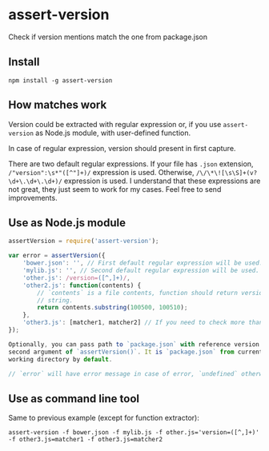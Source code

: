 # assert-version

Check if version mentions match the one from package.json


## Install

`npm install -g assert-version`


## How matches work

Version could be extracted with regular expression or, if you use
`assert-version` as Node.js module, with user-defined function.

In case of regular expression, version should present in first capture.

There are two default regular expressions. If your file has `.json` extension,
`/"version":\s*"([^"]+)/` expression is used. Otherwise,
`/\/\*\![\s\S]+(v?\d+\.\d+\.\d+)/` expression is used. I understand that these
expressions are not great, they just seem to work for my cases. Feel free to
send improvements.


## Use as Node.js module

```js
assertVersion = require('assert-version');

var error = assertVersion({
    'bower.json': '', // First default regular expression will be used.
    'mylib.js': '', // Second default regular expression will be used.
    'other.js': /version=([^,]+)/,
    'other2.js': function(contents) {
        // `contents` is a file contents, function should return version as
        // string.
        return contents.substring(100500, 100510);
    },
    'other3.js': [matcher1, matcher2] // If you need to check more than one place in file.
});

Optionally, you can pass path to `package.json` with reference version as
second argument of `assertVersion()`. It is `package.json` from current
working directory by default.

// `error` will have error message in case of error, `undefined` otherwise.
```


## Use as command line tool

Same to previous example (except for function extractor):

```
assert-version -f bower.json -f mylib.js -f other.js='version=([^,]+)' -f other3.js=matcher1 -f other3.js=matcher2
```
